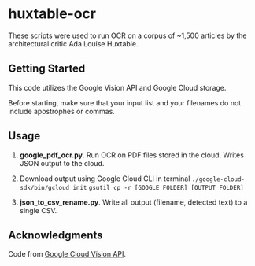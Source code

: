 # huxtable-ocr

These scripts were used to run OCR on a corpus of ~1,500 articles by the architectural critic Ada Louise Huxtable.


## Getting Started

This code utilizes the Google Vision API and Google Cloud storage.

Before starting, make sure that your input list and your filenames do not include apostrophes or commas.

## Usage

1. **google_pdf_ocr.py**. 
Run OCR on PDF files stored in the cloud. Writes JSON output to the cloud.

2. Download output using Google Cloud CLI in terminal
       `./google-cloud-sdk/bin/gcloud init`
       `gsutil cp -r [GOOGLE FOLDER] [OUTPUT FOLDER]`
       
3. **json_to_csv_rename.py**. 
Write all output (filename, detected text) to a single CSV.

## Acknowledgments

Code from [Google Cloud Vision API](https://cloud.google.com/vision/docs/samples/vision-async-batch-annotate-images).


